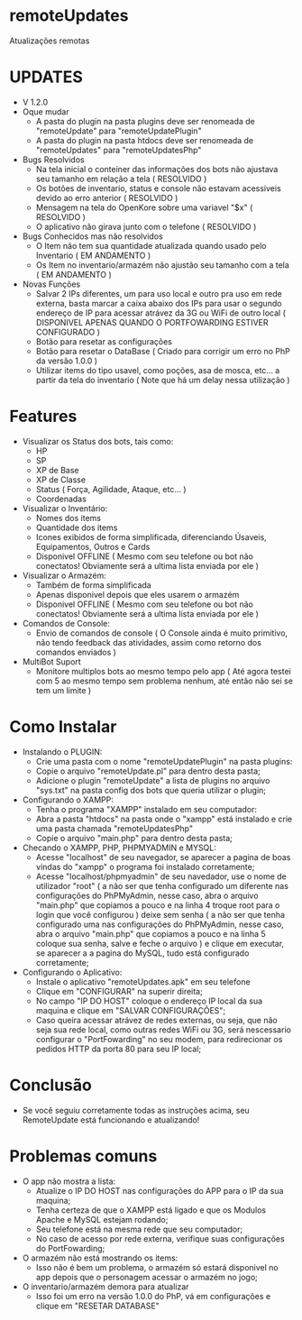 # remoteUpdates
Atualizações remotas

# UPDATES
  - V 1.2.0
  - Oque mudar
    - A pasta do plugin na pasta plugins deve ser renomeada de "remoteUpdate" para "remoteUpdatePlugin"
    - A pasta do plugin na pasta htdocs deve ser renomeada de "remoteUpdates" para "remoteUpdatesPhp"
  - Bugs Resolvidos
    - Na tela inicial o conteiner das informações dos bots não ajustava seu tamanho em relação a tela ( RESOLVIDO )
    - Os botões de inventario, status e console não estavam acessiveis devido ao erro anterior ( RESOLVIDO )
    - Mensagem na tela do OpenKore sobre uma variavel "$x" ( RESOLVIDO )
    - O aplicativo não girava junto com o telefone ( RESOLVIDO )
  - Bugs Conhecidos mas não resolvidos
    - O Item não tem sua quantidade atualizada quando usado pelo Inventario ( EM ANDAMENTO )
    - Os Item no inventario/armazém não ajustão seu tamanho com a tela ( EM ANDAMENTO )
  - Novas Funções
    - Salvar 2 IPs diferentes, um para uso local e outro pra uso em rede externa, basta marcar a caixa abaixo dos IPs para usar o segundo endereço de IP para acessar atrávez da 3G ou WiFi de outro local ( DISPONIVEL APENAS QUANDO O PORTFOWARDING ESTIVER CONFIGURADO )
    - Botão para resetar as configurações
    - Botão para resetar o DataBase ( Criado para corrigir um erro no PhP da versão 1.0.0 )
    - Utilizar items do tipo usavel, como poções, asa de mosca, etc... a partir da tela do inventario ( Note que há um delay nessa utilização )

# Features
  - Visualizar os Status dos bots, tais como:
    - HP
    - SP
    - XP de Base
    - XP de Classe
    - Status ( Força, Agilidade, Ataque, etc... )
    - Coordenadas
  - Visualizar o Inventário:
    - Nomes dos items
    - Quantidade dos items
    - Icones exibidos de forma simplificada, diferenciando Úsaveis, Equipamentos, Outros e Cards
    - Disponivel OFFLINE ( Mesmo com seu telefone ou bot não conectatos! Obviamente será a ultima lista enviada por ele )
  - Visualizar o Armazém:
    - Também de forma simplificada
    - Apenas disponivel depois que eles usarem o armazém
    - Disponivel OFFLINE ( Mesmo com seu telefone ou bot não conectatos! Obviamente será a ultima lista enviada por ele )
  - Comandos de Console:
    - Envio de comandos de console ( O Console ainda é muito primitivo, não tendo feedback das atividades, assim como retorno
      dos comandos enviados )
  - MultiBot Suport
    - Monitore multiplos bots ao mesmo tempo pelo app ( Até agora testei com 5 ao mesmo tempo sem problema nenhum, até então não sei se tem um limite )
      
# Como Instalar
  - Instalando o PLUGIN:
    - Crie uma pasta com o nome "remoteUpdatePlugin" na pasta plugins:
    - Copie o arquivo "remoteUpdate.pl" para dentro desta pasta;
    - Adicione o plugin "remoteUpdate" a lista de plugins no arquivo "sys.txt" na pasta config dos bots que queria utilizar o plugin;
  - Configurando o XAMPP:
    - Tenha o programa "XAMPP" instalado em seu computador:
    - Abra a pasta "htdocs" na pasta onde o "xampp" está instalado e crie uma pasta chamada "remoteUpdatesPhp"
    - Copie o arquivo "main.php" para dentro desta pasta;
  - Checando o XAMPP, PHP, PHPMYADMIN e MYSQL:
    - Acesse "localhost" de seu navegador, se aparecer a pagina de boas vindas do "xampp" o programa foi instalado corretamente;
    - Acesse "localhost/phpmyadmin" de seu navedador, use o nome de utilizador "root" ( a não ser que tenha configurado um diferente nas configurações do PhPMyAdmin, nesse caso, abra o arquivo "main.php" que copiamos a pouco e na linha 4 troque root para o login que você configurou ) deixe sem senha ( a não ser que tenha configurado uma nas configurações do PhPMyAdmin, nesse caso, abra o arquivo "main.php" que copiamos a pouco e na linha 5 coloque sua senha, salve e feche o arquivo ) e clique em executar, se aparecer a
    a pagina do MySQL, tudo está configurado corretamente;
  - Configurando o Aplicativo:
    - Instale o aplicativo "remoteUpdates.apk" em seu telefone
    - Clique em "CONFIGURAR" na superir direita;
    - No campo "IP DO HOST" coloque o endereço IP local da sua maquina e clique em "SALVAR CONFIGURAÇÕES";
    - Caso queira acessar atrávez de redes externas, ou seja, que não seja sua rede local, como outras redes WiFi ou 3G, será
    nescessario configurar o "PortFowarding" no seu modem, para redirecionar os pedidos HTTP da porta 80 para seu IP local;
    
# Conclusão
  - Se você seguiu corretamente todas as instruções acima, seu RemoteUpdate está funcionando e atualizando!
  
# Problemas comuns
  - O app não mostra a lista:
    - Atualize o IP DO HOST nas configurações do APP para o IP da sua maquina;
    - Tenha certeza de que o XAMPP está ligado e que os Modulos Apache e MySQL estejam rodando;
    - Seu telefone está na mesma rede que seu computador;
    - No caso de acesso por rede externa, verifique suas configurações do PortFowarding;
  - O armazém não está mostrando os items:
    - Isso não é bem um problema, o armazém só estará disponivel no app depois que o personagem acessar o armazém no jogo;
  - O inventario/armazém demora para atualizar
    - Isso foi um erro na versão 1.0.0 do PhP, vá em configurações e clique em "RESETAR DATABASE"

